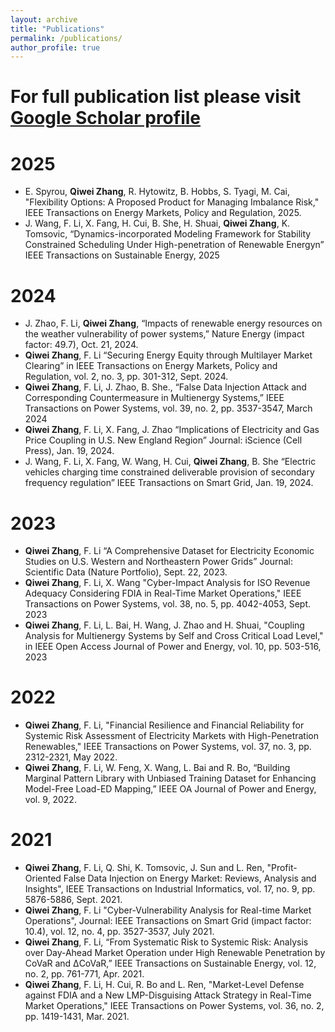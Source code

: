 ```yaml
---
layout: archive
title: "Publications"
permalink: /publications/
author_profile: true
---
```

# For full publication list please visit [Google Scholar profile](https://scholar.google.com/citations?hl=en&user=oCySz0kAAAAJ&view_op=list_works&sortby=pubdate)


# 2025
* E. Spyrou, **Qiwei Zhang**, R. Hytowitz, B. Hobbs, S. Tyagi, M. Cai, "Flexibility Options: A Proposed Product for Managing Imbalance Risk," IEEE Transactions on Energy Markets, Policy and Regulation, 2025.
* J. Wang, F. Li, X. Fang, H. Cui, B. She, H. Shuai, **Qiwei Zhang**, K. Tomsovic, “Dynamics-incorporated Modeling Framework for Stability Constrained Scheduling Under High-penetration of Renewable Energyn” IEEE Transactions on Sustainable Energy, 2025
# 2024
* J. Zhao, F. Li, **Qiwei Zhang**, “Impacts of renewable energy resources on the weather vulnerability of power systems,” Nature Energy (impact factor: 49.7), Oct. 21, 2024.
* **Qiwei Zhang**, F. Li “Securing Energy Equity through Multilayer Market Clearing” in IEEE Transactions on Energy Markets, Policy and Regulation, vol. 2, no. 3, pp. 301-312, Sept. 2024.
* **Qiwei Zhang**, F. Li, J. Zhao, B. She., “False Data Injection Attack and Corresponding Countermeasure in Multienergy Systems,” IEEE Transactions on Power Systems, vol. 39, no. 2, pp. 3537-3547, March 2024
* **Qiwei Zhang**, F. Li, X. Fang, J. Zhao “Implications of Electricity and Gas Price Coupling in U.S. New England Region” Journal: iScience (Cell Press), Jan. 19, 2024.
* J. Wang, F. Li, X. Fang, W. Wang, H. Cui, **Qiwei Zhang**, B. She “Electric vehicles charging time constrained deliverable provision of secondary frequency regulation” IEEE Transactions on Smart Grid, Jan. 19, 2024.
# 2023
* **Qiwei Zhang**, F. Li “A Comprehensive Dataset for Electricity Economic Studies on U.S. Western and Northeastern Power Grids” Journal:  Scientific Data (Nature Portfolio), Sept. 22, 2023. 
* **Qiwei Zhang**, F. Li, X. Wang "Cyber-Impact Analysis for ISO Revenue Adequacy Considering FDIA in Real-Time Market Operations," IEEE Transactions on Power Systems, vol. 38, no. 5, pp. 4042-4053, Sept. 2023
* **Qiwei Zhang**, F. Li, L. Bai, H. Wang, J. Zhao and H. Shuai, "Coupling Analysis for Multienergy Systems by Self and Cross Critical Load Level," in IEEE Open Access Journal of Power and Energy, vol. 10, pp. 503-516, 2023
# 2022
* **Qiwei Zhang**, F. Li, "Financial Resilience and Financial Reliability for Systemic Risk Assessment of Electricity Markets with High-Penetration Renewables," IEEE Transactions on Power Systems, vol. 37, no. 3, pp. 2312-2321, May 2022.
* **Qiwei Zhang**, F. Li, W. Feng, X. Wang, L. Bai and R. Bo, “Building Marginal Pattern Library with Unbiased Training Dataset for Enhancing Model-Free Load-ED Mapping,” IEEE OA Journal of Power and Energy, vol. 9, 2022. 
# 2021
* **Qiwei Zhang**, F. Li, Q. Shi, K. Tomsovic, J. Sun and L. Ren, "Profit-Oriented False Data Injection on Energy Market: Reviews, Analysis and Insights", IEEE Transactions on Industrial Informatics, vol. 17, no. 9, pp. 5876-5886, Sept. 2021.
* **Qiwei Zhang**, F. Li "Cyber-Vulnerability Analysis for Real-time Market Operations", Journal: IEEE Transactions on Smart Grid (impact factor: 10.4), vol. 12, no. 4, pp. 3527-3537, July 2021. 
* **Qiwei Zhang**, F. Li, “From Systematic Risk to Systemic Risk: Analysis over Day-Ahead Market Operation under High Renewable Penetration by CoVaR and ΔCoVaR,” IEEE Transactions on Sustainable Energy, vol. 12, no. 2, pp. 761-771, Apr. 2021.
* **Qiwei Zhang**, F. Li, H. Cui, R. Bo and L. Ren, "Market-Level Defense against FDIA and a New LMP-Disguising Attack Strategy in Real-Time Market Operations," IEEE Transactions on Power Systems, vol. 36, no. 2, pp. 1419-1431, Mar. 2021. 
